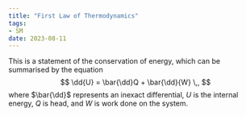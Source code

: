 ```yaml
---
title: "First Law of Thermodynamics"
tags:
- SM
date: 2023-08-11
---
```


This is a statement of the conservation of energy, which can be summarised by the equation 
$$ \dd{U} = \bar{\dd}Q + \bar{\dd}{W} \,, $$
where $\bar{\dd}$ represents an inexact differential, $U$ is the internal energy, $Q$ is head, and $W$ is work done on the system.
